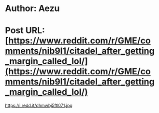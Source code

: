 # Author: Aezu
# Post URL: [https://www.reddit.com/r/GME/comments/nib9l1/citadel_after_getting_margin_called_lol/](https://www.reddit.com/r/GME/comments/nib9l1/citadel_after_getting_margin_called_lol/)


https://i.redd.it/dhmwbj5ftl071.jpg